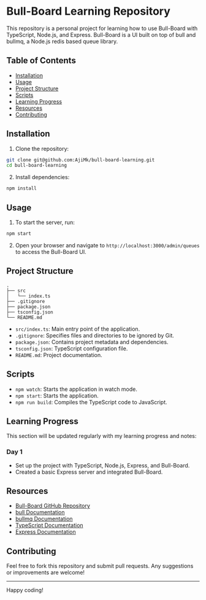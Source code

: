 # Bull-Board Learning Repository

This repository is a personal project for learning how to use Bull-Board with TypeScript, Node.js, and Express. Bull-Board is a UI built on top of bull and bullmq, a Node.js redis based queue library.

## Table of Contents

- [Installation](#installation)
- [Usage](#usage)
- [Project Structure](#project-structure)
- [Scripts](#scripts)
- [Learning Progress](#learning-progress)
- [Resources](#resources)
- [Contributing](#contributing)

## Installation

1. Clone the repository:

```sh
git clone git@github.com:AjiMk/bull-board-learning.git
cd bull-board-learning
```

2. Install dependencies:

```sh
npm install
```

## Usage

1. To start the server, run:

```sh
npm start
```

2. Open your browser and navigate to `http://localhost:3000/admin/queues` to access the Bull-Board UI.

## Project Structure

```
.
├── src
│   └── index.ts
├── .gitignore
├── package.json
├── tsconfig.json
└── README.md
```

- `src/index.ts`: Main entry point of the application.
- `.gitignore`: Specifies files and directories to be ignored by Git.
- `package.json`: Contains project metadata and dependencies.
- `tsconfig.json`: TypeScript configuration file.
- `README.md`: Project documentation.

## Scripts

- `npm watch`: Starts the application in watch mode.
- `npm start`: Starts the application.
- `npm run build`: Compiles the TypeScript code to JavaScript.

## Learning Progress

This section will be updated regularly with my learning progress and notes:

### Day 1

- Set up the project with TypeScript, Node.js, Express, and Bull-Board.
- Created a basic Express server and integrated Bull-Board.

## Resources

- [Bull-Board GitHub Repository](https://github.com/felixmosh/bull-board)
- [bull Documentation](https://github.com/OptimalBits/bull)
- [bullmq Documentation](https://github.com/taskforcesh/bullmq)
- [TypeScript Documentation](https://www.typescriptlang.org/docs/)
- [Express Documentation](https://expressjs.com/)

## Contributing

Feel free to fork this repository and submit pull requests. Any suggestions or improvements are welcome!

---

Happy coding!
